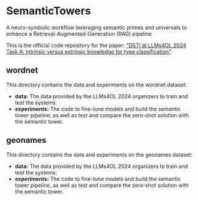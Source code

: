 # SemanticTowers
A neuro-symbolic workflow leveraging semantic primes and universals to enhance a Retrieval-Augmented-Generation (RAG) pipeline

This is the official code repository for the paper: ["DSTI at LLMs4OL 2024 Task A: Intrinsic versus extrinsic knowledge for type classification"](https://hal.science/hal-04678365).

## wordnet
This directory contains the data and experiments on the wordnet dataset:
- **data:** The data provided by the LLMs4OL 2024 organizers to train and test the systems.
- **experiments:** The code to fine-tune models and build the semantic tower pipeline, as well as test and compare the zero-shot solution with the semantic tower.

## geonames
This directory contains the data and experiments on the geonames dataset:
- **data:** The data provided by the LLMs4OL 2024 organizers to train and test the systems.
- **experiments:** The code to fine-tune models and build the semantic tower pipeline, as well as test and compare the zero-shot solution with the semantic tower.
